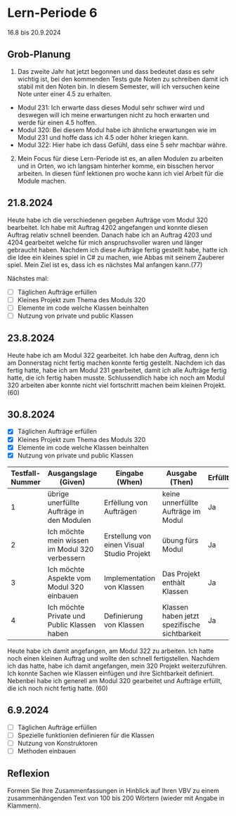 # Lern-Periode 6

16.8 bis 20.9.2024

## Grob-Planung

1. Das zweite Jahr hat jetzt begonnen und dass bedeutet dass es sehr wichtig ist, bei den kommenden Tests gute Noten zu schreiben damit ich stabil mit den Noten bin.
In diesem Semester, will ich versuchen keine Note unter einer 4.5 zu erhalten.
- Modul 231: Ich erwarte dass dieses Modul sehr schwer wird und deswegen will ich meine erwartungen nicht zu hoch erwarten und werde für einen 4.5 hoffen.
- Modul 320: Bei diesem Modul habe ich ähnliche erwartungen wie im Modul 231 und hoffe dass ich 4.5 oder höher kriegen kann.
- Modul 322: Hier habe ich dass Gefühl, dass eine 5 sehr machbar währe.

2. Mein Focus für diese Lern-Periode ist es, an allen Modulen zu arbeiten und in Orten, wo ich langsam hinterher komme, ein bisschen hervor arbeiten. In diesen fünf lektionen pro woche kann ich viel Arbeit für die Module machen.

## 21.8.2024

Heute habe ich die verschiedenen gegeben Aufträge vom Modul 320 bearbeitet. Ich habe mit Auftrag 4202 angefangen und konnte diesen Auftrag relativ schnell beenden. Danach habe ich an Auftrag 4203 und 4204 gearbeitet welche für mich anspruchsvoller waren und länger gebraucht haben. Nachdem ich diese Aufträge fertig gestellt habe, hatte ich die Idee ein kleines spiel in C# zu machen, wie Abbas mit seinem Zauberer spiel. Mein Ziel ist es, dass ich es nächstes Mal anfangen kann.(77)

Nächstes mal:
- [ ] Täglichen Aufträge erfüllen
- [ ] Kleines Projekt zum Thema des Moduls 320
- [ ] Elemente im code welche Klassen beinhalten
- [ ] Nutzung von private und public Klassen

## 23.8.2024

Heute habe ich am Modul 322 gearbeitet. Ich habe den Auftrag, denn ich am Donnerstag nicht fertig machen konnte fertig gestellt. Nachdem ich das fertig hatte, habe ich am Modul 231 gearbeitet, damit ich alle Aufträge fertig hatte, die ich fertig haben musste. Schlussendlich habe ich noch am Modul 320 arbeiten aber konnte nicht viel fortschritt machen beim kleinen Projekt. (60)

## 30.8.2024

- [X] Täglichen Aufträge erfüllen
- [X] Kleines Projekt zum Thema des Moduls 320
- [X] Elemente im code welche Klassen beinhalten
- [X] Nutzung von private und public Klassen

| Testfall-Nummer | Ausgangslage (Given) | Eingabe (When) | Ausgabe (Then) | Erfüllt? |
| --------------- | -------------------- | -------------- | -------------- | -------- |
| 1               |übrige unerfüllte Aufträge in den Modulen|Erfèllung von Aufträgen|keine unnerfüllte Aufträge im Modul|Ja|
| 2             |Ich möchte mein wissen im Modul 320 verbessern|Erstellung von einen Visual Studio Projekt|übung fürs Modul|Ja|
| 3             |Ich möchte Aspekte vom Modul 320 einbauen|Implementation von Klassen|Das Projekt enthàlt Klassen|Ja|
| 4             |Ich möchte Private und Public Klassen haben|Definierung von Klassen|Klassen haben jetzt spezifische sichtbarkeit|Ja|

Heute habe ich damit angefangen, am Modul 322 zu arbeiten. Ich hatte noch einen kleinen Auftrag und wollte den schnell fertigstellen. Nachdem ich das hatte, habe ich damit angefangen, mein 320 Projekt weiterzuführen. Ich konnte Sachen wie Klassen einfügen und ihre Sichtbarkeit definiert. Nebenbei habe ich generell am Modul 320 gearbeitet und Aufträge erfüllt, die ich noch nicht fertig hatte. (60)

## 6.9.2024

- [ ] Täglichen Aufträge erfüllen
- [ ] Spezielle funktionien definieren für die Klassen
- [ ] Nutzung von Konstruktoren
- [ ] Methoden einbauen

## Reflexion

Formen Sie Ihre Zusammenfassungen in Hinblick auf Ihren VBV zu einem zusammenhängenden Text von 100 bis 200 Wörtern (wieder mit Angabe in Klammern).
